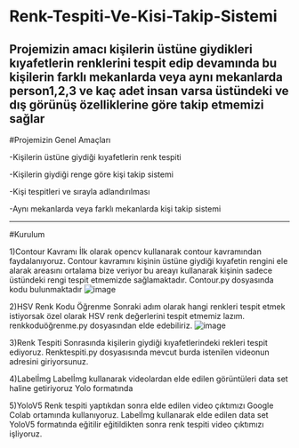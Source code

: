 # Renk-Tespiti-Ve-Kisi-Takip-Sistemi
Projemizin amacı kişilerin üstüne giydikleri kıyafetlerin renklerini tespit edip devamında bu kişilerin farklı mekanlarda veya aynı mekanlarda person1,2,3 ve kaç adet insan varsa üstündeki ve dış görünüş özelliklerine göre takip etmemizi sağlar
-------------------------------------------------------------------------------------------------------------------------------------------------------------------------
#Projemizin Genel Amaçları

-Kişilerin üstüne giydiği kıyafetlerin renk tespiti

-Kişilerin giydiği renge göre kişi takip sistemi

-Kişi tespitleri ve sırayla adlandırılması

-Aynı mekanlarda veya farklı mekanlarda kişi takip sistemi

-------------------------------------------------------------------------------------------------------------------------------------------------------------------------
#Kurulum

1)Contour Kavramı
İlk olarak opencv kullanarak contour kavramından faydalanıyoruz. Contour kavramını kişinin üstüne giydiği kıyafetin rengini ele alarak areasını ortalama bize veriyor bu areayı kullanarak kişinin sadece üstündeki rengi tespit etmemizde sağlamaktadır. Contour.py dosyasında kodu bulunmaktadır
![image](https://user-images.githubusercontent.com/105969081/216791851-4c0e9a46-7a77-4cc9-9b7e-ac2b327237c9.png)

2)HSV Renk Kodu Öğrenme
Sonraki adım olarak hangi renkleri tespit etmek istiyorsak özel olarak HSV renk değerlerini tespit etmemiz lazım. renkkoduöğrenme.py dosyasından elde edebiliriz.
![image](https://user-images.githubusercontent.com/105969081/216792178-68d77374-f765-4dc1-a11b-392cceb98007.png)

3)Renk Tespiti
Sonrasında kişilerin giydiği kıyafetlerindeki rekleri tespit ediyoruz. Renktespiti.py dosyasısında mevcut burda istenilen videonun adresini giriyorsunuz.

4)Labelİmg
Labelİmg kullanarak videolardan elde edilen görüntüleri data set haline getiriyoruz Yolo formatında

5)YoloV5
Renk tespiti yaptıkdan sonra elde edilen video çıktımızı Google Colab ortamında kullanıyoruz. Labelİmg kullanarak elde edilen data set YoloV5 formatında eğitilir eğitildikten sonra renk tespiti video çıktımızı işliyoruz.


